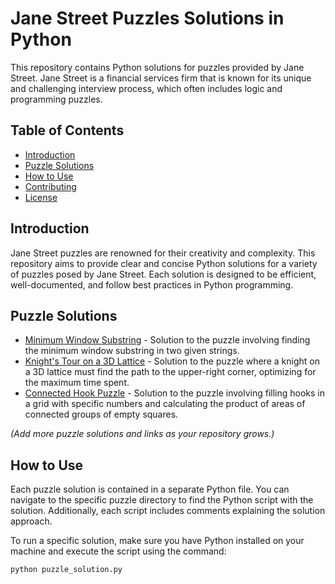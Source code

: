 # Jane Street Puzzles Solutions in Python

This repository contains Python solutions for puzzles provided by Jane Street. Jane Street is a financial services firm that is known for its unique and challenging interview process, which often includes logic and programming puzzles.

## Table of Contents

- [Introduction](#introduction)
- [Puzzle Solutions](#puzzle-solutions)
- [How to Use](#how-to-use)
- [Contributing](#contributing)
- [License](#license)

## Introduction

Jane Street puzzles are renowned for their creativity and complexity. This repository aims to provide clear and concise Python solutions for a variety of puzzles posed by Jane Street. Each solution is designed to be efficient, well-documented, and follow best practices in Python programming.

## Puzzle Solutions

- [Minimum Window Substring](#) - Solution to the puzzle involving finding the minimum window substring in two given strings.
- [Knight's Tour on a 3D Lattice](#) - Solution to the puzzle where a knight on a 3D lattice must find the path to the upper-right corner, optimizing for the maximum time spent.
- [Connected Hook Puzzle](#) - Solution to the puzzle involving filling hooks in a grid with specific numbers and calculating the product of areas of connected groups of empty squares.

*(Add more puzzle solutions and links as your repository grows.)*

## How to Use

Each puzzle solution is contained in a separate Python file. You can navigate to the specific puzzle directory to find the Python script with the solution. Additionally, each script includes comments explaining the solution approach.

To run a specific solution, make sure you have Python installed on your machine and execute the script using the command:

```bash
python puzzle_solution.py

